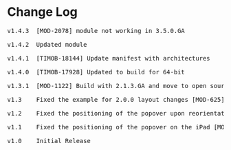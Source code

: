 # Change Log
<pre>
v1.4.3 	[MOD-2078] module not working in 3.5.0.GA

v1.4.2 	Updated module

v1.4.1 	[TIMOB-18144] Update manifest with architectures

v1.4.0  [TIMOB-17928] Updated to build for 64-bit

v1.3.1  [MOD-1122] Build with 2.1.3.GA and move to open source repo
	
v1.3	Fixed the example for 2.0.0 layout changes [MOD-625] and corrected the iOS supported version error message [MOD-628]

v1.2	Fixed the positioning of the popover upon reorientation [MOD-380]

v1.1	Fixed the positioning of the popover on the iPad [MOD-257]

v1.0    Initial Release
